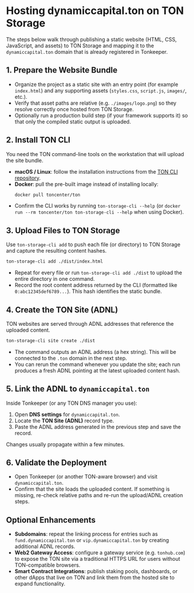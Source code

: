 # Hosting dynamiccapital.ton on TON Storage

The steps below walk through publishing a static website (HTML, CSS, JavaScript,
and assets) to TON Storage and mapping it to the `dynamiccapital.ton` domain
that is already registered in Tonkeeper.

## 1. Prepare the Website Bundle

- Organize the project as a static site with an entry point (for example
  `index.html`) and any supporting assets (`styles.css`, `script.js`, `images/`,
  etc.).
- Verify that asset paths are relative (e.g. `./images/logo.png`) so they
  resolve correctly once hosted from TON Storage.
- Optionally run a production build step (if your framework supports it) so that
  only the compiled static output is uploaded.

## 2. Install TON CLI

You need the TON command-line tools on the workstation that will upload the site
bundle.

- **macOS / Linux**: follow the installation instructions from the
  [TON CLI repository](https://github.com/toncenter/ton-cli).
- **Docker**: pull the pre-built image instead of installing locally:
  ```bash
  docker pull toncenter/ton
  ```
- Confirm the CLI works by running `ton-storage-cli --help` (or
  `docker run --rm toncenter/ton ton-storage-cli --help` when using Docker).

## 3. Upload Files to TON Storage

Use `ton-storage-cli add` to push each file (or directory) to TON Storage and
capture the resulting content hashes.

```bash
ton-storage-cli add ./dist/index.html
```

- Repeat for every file or run `ton-storage-cli add ./dist` to upload the entire
  directory in one command.
- Record the root content address returned by the CLI (formatted like
  `0:abc12345def6789...`). This hash identifies the static bundle.

## 4. Create the TON Site (ADNL)

TON websites are served through ADNL addresses that reference the uploaded
content.

```bash
ton-storage-cli site create ./dist
```

- The command outputs an ADNL address (a hex string). This will be connected to
  the `.ton` domain in the next step.
- You can rerun the command whenever you update the site; each run produces a
  fresh ADNL pointing at the latest uploaded content hash.

## 5. Link the ADNL to `dynamiccapital.ton`

Inside Tonkeeper (or any TON DNS manager you use):

1. Open **DNS settings** for `dynamiccapital.ton`.
2. Locate the **TON Site (ADNL)** record type.
3. Paste the ADNL address generated in the previous step and save the record.

Changes usually propagate within a few minutes.

## 6. Validate the Deployment

- Open Tonkeeper (or another TON-aware browser) and visit `dynamiccapital.ton`.
- Confirm that the site loads the uploaded content. If something is missing,
  re-check relative paths and re-run the upload/ADNL creation steps.

## Optional Enhancements

- **Subdomains**: repeat the linking process for entries such as
  `fund.dynamiccapital.ton` or `vip.dynamiccapital.ton` by creating additional
  ADNL records.
- **Web2 Gateway Access**: configure a gateway service (e.g. `tonhub.com`) to
  expose the TON site via a traditional HTTPS URL for users without
  TON-compatible browsers.
- **Smart Contract Integrations**: publish staking pools, dashboards, or other
  dApps that live on TON and link them from the hosted site to expand
  functionality.
